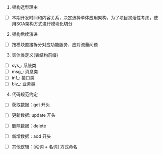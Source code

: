 1. 架构选型理由
* [ ] 本期开发时间和内容关系，决定选择单体应用架构，为了项目灵活性考虑，使用SOA架构方式进行模块化切分 

2. 架构后续演进
* [ ] 按模块直接拆分对应功能服务，应对流量问题 

3. 实体类定义(表结构前缀)
* [ ] sys_: 系统类
* [ ] msg_: 消息类
* [ ] inf_: 接口类
* [ ] biz_: 业务类

4. 代码规范约定 
* [ ] 获取数据：get 开头
* [ ] 更新数据: update 开头
* [ ] 删除数据：delete
* [ ] 新增数据：add 开头
* [ ] 其他逻辑：[动词 + 名词] 方式命名


